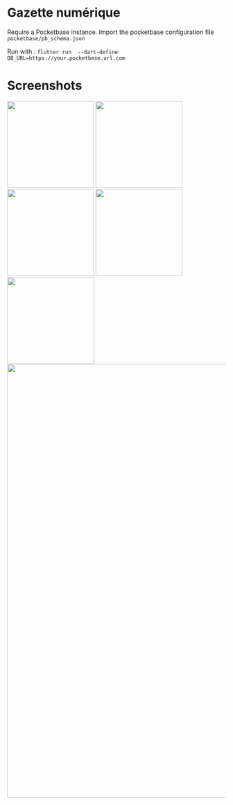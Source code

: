 # Gazette numérique

Require a Pocketbase instance. Import the pocketbase configuration file `pocketbase/pb_schema.json`

Run with : `flutter run  --dart-define DB_URL=https://your.pocketbase.url.com`

# Screenshots
<img src="https://github.com/user-attachments/assets/589d9fd9-c9d4-4716-a013-0618a947c1c5" width="200">
<img src="https://github.com/user-attachments/assets/ce8af9a7-7b93-4b3e-a985-6555529e293f" width="200">
<img src="https://github.com/user-attachments/assets/ce3bd377-c102-4943-87cd-4dab50146e73" width="200">
<img src="https://github.com/user-attachments/assets/73a84838-4e64-4c01-9ef6-f7777bd16d32" width="200">
<img src="https://github.com/user-attachments/assets/725fe32b-79a6-495d-842b-60ba56a9bf7b" width="200">

</br>
<img src="https://github.com/user-attachments/assets/c230abb3-676e-43ca-a960-74e197e4c325" width="1000">
